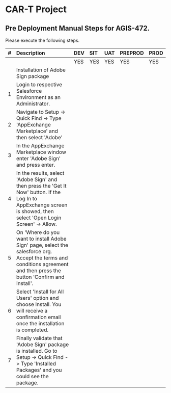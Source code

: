 # CAR-T Project

## Pre Deployment Manual Steps for AGIS-472.

Please execute the following steps.

| # | Description | DEV | SIT | UAT | PREPROD | PROD |
|---:|:---|:---|:---|:---|:---|:---|
|   |   |YES|YES|YES|YES|YES|YES|YES|
|   |Installation of Adobe Sign package|
|1|Login to respective Salesforce Environment as an Administrator.| | | | | | | |
|2|Navigate to Setup -> Quick Find -> Type 'AppExchange Marketplace' and then select 'Adobe'| | | | | | | |
|3|In the AppExchange Marketplace window enter 'Adobe Sign' and press enter.| | | | | | | |
|4|In the results, select 'Adobe Sign' and then press the 'Get It Now' button. If the Log In to AppExchange screen is showed, then select 'Open Login Screen' -> Allow.| | | | | | | |
|5|On 'Where do you want to install Adobe Sign' page, select the salesforce org. Accept the terms and conditions agreement and then press the button 'Confirm and Install'.| | | | | | | |
|6|Select 'Install for All Users' option and choose Install. You will receive a confirmation email once the installation is completed.| | | | | | | |
|7|Finally validate that 'Adobe Sign' package is installed. Go to Setup -> Quick Find -> Type 'Installed Packages' and you could see the package.| | | | | | | |
